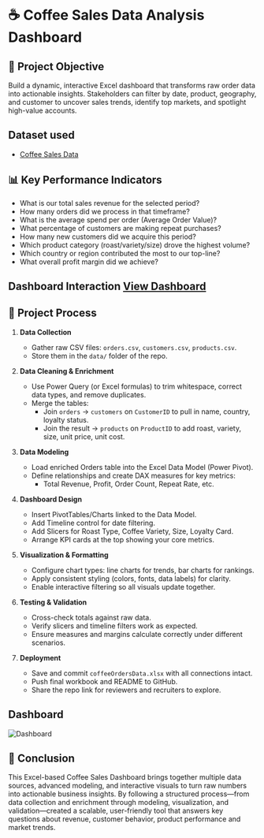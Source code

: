 # ☕ Coffee Sales Data Analysis Dashboard

## 🎯 Project Objective
Build a dynamic, interactive Excel dashboard that transforms raw order data into actionable insights. Stakeholders can filter by date, product, geography, and customer to uncover sales trends, identify top markets, and spotlight high-value accounts.

## Dataset used
- <a href="https://github.com/Kowsi2003/Data-Analysis-Dashboard/blob/main/coffeeOrdersData.xlsx">Coffee Sales Data</a>

## 📊 Key Performance Indicators
- What is our total sales revenue for the selected period?  
- How many orders did we process in that timeframe?  
- What is the average spend per order (Average Order Value)?  
- What percentage of customers are making repeat purchases?  
- How many new customers did we acquire this period?  
- Which product category (roast/variety/size) drove the highest volume? 
- Which country or region contributed the most to our top-line?  
- What overall profit margin did we achieve?  

## Dashboard Interaction <a href="https://github.com/Kowsi2003/Data-Analysis-Dashboard/blob/main/Dashboard.png">View Dashboard</a>

## 🚀 Project Process
1. **Data Collection**  
   - Gather raw CSV files: `orders.csv`, `customers.csv`, `products.csv`.  
   - Store them in the `data/` folder of the repo.

2. **Data Cleaning & Enrichment**  
   - Use Power Query (or Excel formulas) to trim whitespace, correct data types, and remove duplicates.  
   - Merge the tables:  
     - Join `orders` → `customers` on `CustomerID` to pull in name, country, loyalty status.  
     - Join the result → `products` on `ProductID` to add roast, variety, size, unit price, unit cost.

3. **Data Modeling**  
   - Load enriched Orders table into the Excel Data Model (Power Pivot).  
   - Define relationships and create DAX measures for key metrics:  
     - Total Revenue, Profit, Order Count, Repeat Rate, etc.

4. **Dashboard Design**  
   - Insert PivotTables/Charts linked to the Data Model.  
   - Add Timeline control for date filtering.  
   - Add Slicers for Roast Type, Coffee Variety, Size, Loyalty Card.  
   - Arrange KPI cards at the top showing your core metrics.

5. **Visualization & Formatting**  
   - Configure chart types: line charts for trends, bar charts for rankings.  
   - Apply consistent styling (colors, fonts, data labels) for clarity.  
   - Enable interactive filtering so all visuals update together.

6. **Testing & Validation**  
   - Cross-check totals against raw data.  
   - Verify slicers and timeline filters work as expected.  
   - Ensure measures and margins calculate correctly under different scenarios.

7. **Deployment**  
   - Save and commit `coffeeOrdersData.xlsx` with all connections intact.  
   - Push final workbook and README to GitHub.  
   - Share the repo link for reviewers and recruiters to explore.

## Dashboard
![Dashboard](https://github.com/user-attachments/assets/908fbaae-90f8-4672-9c46-f92a95a5b8c2)

## 🏁 Conclusion
This Excel-based Coffee Sales Dashboard brings together multiple data sources, advanced modeling, and interactive visuals to turn raw numbers into actionable business insights. By following a structured process—from data collection and enrichment through modeling, visualization, and validation—created a scalable, user-friendly tool that answers key questions about revenue, customer behavior, product performance and market trends. 

